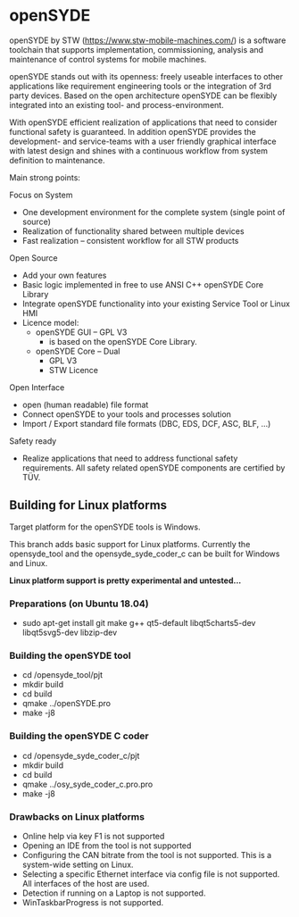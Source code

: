 # openSYDE

openSYDE by STW (https://www.stw-mobile-machines.com/) is a software toolchain that supports implementation, commissioning, analysis and maintenance of control systems for mobile machines.

openSYDE stands out with its openness: freely useable interfaces to other applications like requirement engineering tools or the integration of 3rd party devices. Based on the open architecture openSYDE can be flexibly integrated into an existing tool- and process-environment.

With openSYDE efficient realization of applications that need to consider functional safety is guaranteed. 
In addition openSYDE provides the development- and service-teams with a user friendly graphical interface with latest design and shines with a continuous workflow from system definition to maintenance.

Main strong points:

Focus on System

- One development environment for the complete system (single point of source)
- Realization of functionality shared between multiple devices
- Fast realization – consistent workflow for all STW products

Open Source

-	Add your own features
-	Basic logic implemented in free to use ANSI C++ openSYDE Core Library
-	Integrate openSYDE functionality into your existing Service Tool or Linux HMI
- Licence model:
  - openSYDE GUI – GPL V3
    - is based on the openSYDE Core Library.
  -	openSYDE Core – Dual
    -	GPL V3
    -	STW Licence

Open Interface
-	open (human readable) file format
-	Connect openSYDE to your tools and processes solution
-	Import / Export standard file formats (DBC, EDS, DCF, ASC, BLF, …)

Safety ready
-	Realize applications that need to address functional safety requirements. All safety related openSYDE components are certified by TÜV.


## Building for Linux platforms

Target platform for the openSYDE tools is Windows. 

This branch adds basic support for Linux platforms. Currently the opensyde_tool and the opensyde_syde_coder_c 
can be built for Windows and Linux.

**Linux platform support is pretty experimental and untested...**

### Preparations (on Ubuntu 18.04)

* sudo apt-get install git make g++ qt5-default libqt5charts5-dev libqt5svg5-dev libzip-dev

### Building the openSYDE tool

* cd <repo>/opensyde_tool/pjt
* mkdir build
* cd  build
* qmake ../openSYDE.pro
* make -j8


### Building the openSYDE C coder

* cd <repo>/opensyde_syde_coder_c/pjt
* mkdir build
* cd  build
* qmake ../osy_syde_coder_c.pro.pro
* make -j8


### Drawbacks on Linux platforms

* Online help via key F1 is not supported
* Opening an IDE from the tool is not supported
* Configuring the CAN bitrate from the tool is not supported. This is a system-wide setting on Linux.
* Selecting a specific Ethernet interface via config file is not supported. All interfaces of the host are used.
* Detection if running on a Laptop is not supported.
* WinTaskbarProgress is not supported.
